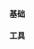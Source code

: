 #### 基础
<div class="item-row">
    <Item img="../assets/img/item-imgs/vue.png" title="Vue.js" href="https://cn.vuejs.org/" />
    <Item img="../assets/img/item-imgs/vue.png" title="Vue Router" href="https://router.vuejs.org/zh/" />
    <Item img="../assets/img/item-imgs/vue.png" title="Vue Router" href="https://router.vuejs.org/zh/" />
    <Item img="../assets/img/item-imgs/vue.png" title="Vuex" href="https://vuex.vuejs.org/zh/" />
    <Item img="../assets/img/item-imgs/vue.png" title="Vue SSR" href="https://ssr.vuejs.org/zh/" />
    <Item img="../assets/img/item-imgs/vue.png" title="NuxtJS" href="https://nuxtjs.org/" />
    <Item img="../assets/img/item-imgs/vue.png" title="Awesome Vue" href="https://awesomejs.dev/for/vue/" />
</div>

#### 工具
<div class="item-row">
    <Item img="../assets/img/item-imgs/vue.png" title="vue-devtools" href="https://github.com/vuejs/vue-devtools" />
    <Item img="../assets/img/item-imgs/vue.png" title="Vue CLI" href="https://cli.vuejs.org/zh/" />
    <Item img="../assets/img/item-imgs/vue.png" title="Vue Loader" href="https://vue-loader.vuejs.org/zh/" />
</div>
